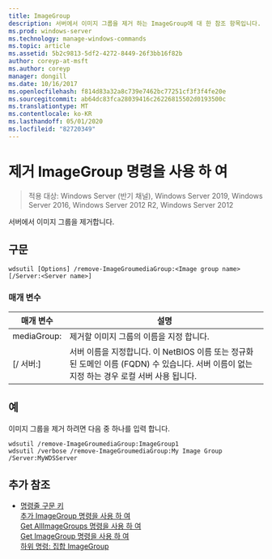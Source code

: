 ```yaml
---
title: ImageGroup
description: 서버에서 이미지 그룹을 제거 하는 ImageGroup에 대 한 참조 항목입니다.
ms.prod: windows-server
ms.technology: manage-windows-commands
ms.topic: article
ms.assetid: 5b2c9813-5df2-4272-8449-26f3bb16f82b
author: coreyp-at-msft
ms.author: coreyp
manager: dongill
ms.date: 10/16/2017
ms.openlocfilehash: f814d83a32a8c739e7462bc77251cf3f3f4fe20e
ms.sourcegitcommit: ab64dc83fca28039416c26226815502d0193500c
ms.translationtype: MT
ms.contentlocale: ko-KR
ms.lasthandoff: 05/01/2020
ms.locfileid: "82720349"
---
```

# <a name="using-the-remove-imagegroup-command"></a>제거 ImageGroup 명령을 사용 하 여

> 적용 대상: Windows Server (반기 채널), Windows Server 2019, Windows Server 2016, Windows Server 2012 R2, Windows Server 2012

서버에서 이미지 그룹을 제거합니다.

## <a name="syntax"></a>구문
```
wdsutil [Options] /remove-ImageGroumediaGroup:<Image group name> [/Server:<Server name>]
```
### <a name="parameters"></a>매개 변수
|매개 변수|설명|
|-------|--------|
mediaGroup:<Image group name>|제거할 이미지 그룹의 이름을 지정 합니다.|
|[/ 서버:<Server name>]|서버 이름을 지정합니다. 이 NetBIOS 이름 또는 정규화 된 도메인 이름 (FQDN) 수 있습니다. 서버 이름이 없는 지정 하는 경우 로컬 서버 사용 됩니다.|
## <a name="examples"></a>예
이미지 그룹을 제거 하려면 다음 중 하나를 입력 합니다.
```
wdsutil /remove-ImageGroumediaGroup:ImageGroup1
wdsutil /verbose /remove-ImageGroumediaGroup:My Image Group /Server:MyWDSServer 
```
## <a name="additional-references"></a>추가 참조
- [명령줄 구문 키](command-line-syntax-key.md)  
[추가 ImageGroup 명령을 사용 하 여](using-the-add-imagegroup-command.md)  
[Get AllImageGroups 명령을 사용 하 여](using-the-get-allimagegroups-command.md)  
[Get ImageGroup 명령을 사용 하 여](using-the-get-imagegroup-command.md)  
[하위 명령: 집합 ImageGroup](subcommand-set-imagegroup.md)  
